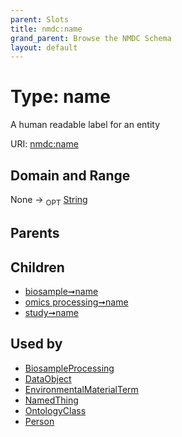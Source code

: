 ```yaml
---
parent: Slots
title: nmdc:name
grand_parent: Browse the NMDC Schema
layout: default
---
```


# Type: name


A human readable label for an entity

URI: [nmdc:name](https://microbiomedata/meta/name)

## Domain and Range

None ->  <sub>OPT</sub> [String](types/String.md)

## Parents


## Children

 *  [biosample➞name](biosample_name.md)
 *  [omics processing➞name](omics_processing_name.md)
 *  [study➞name](study_name.md)

## Used by

 * [BiosampleProcessing](BiosampleProcessing.md)
 * [DataObject](DataObject.md)
 * [EnvironmentalMaterialTerm](EnvironmentalMaterialTerm.md)
 * [NamedThing](NamedThing.md)
 * [OntologyClass](OntologyClass.md)
 * [Person](Person.md)
